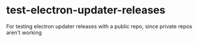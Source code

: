 # test-electron-updater-releases
For testing electron updater releases with a public repo, since private repos aren't working
